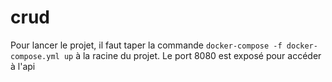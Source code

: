 # crud
Pour lancer le projet, il faut taper la commande `docker-compose -f docker-compose.yml up` à la racine du projet.
Le port 8080 est exposé pour accéder à l'api
